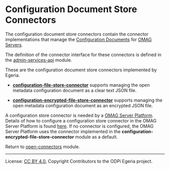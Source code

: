 <!-- SPDX-License-Identifier: CC-BY-4.0 -->
<!-- Copyright Contributors to the ODPi Egeria project. -->

# Configuration Document Store Connectors

The configuration document store connectors contain the connector implementations that manage
the [Configuration Documents](https://egeria-project.org/concepts/configuration-document/)
for [OMAG Servers](https://egeria-project.org/concepts/omag-server/).

The definition of the connector interface for these connectors is
defined in the [admin-services-api](../../../admin-services/admin-services-api) module.

These are the configuration document store connectors implemented by Egeria.

* **[configuration-file-store-connector](configuration-file-store-connector)** supports managing the
open metadata configuration document as a clear text JSON file.

* **[configuration-encrypted-file-store-connector](configuration-encrypted-file-store-connector)** supports managing
the open metadata configuration document as an encrypted JSON file.

A configuration store connector is needed by a
[OMAG Server Platform](https://egeria-project.org/concepts/omag-server-platform).
Details of how to configure a configuration store connector in the
OMAG Server Platform is found [here](https://egeria-project.org/guides/admin/configuring-the-omag-server-platform).
If no connector is configured, the OMAG Server Platform uses
the connector implemented in the **configuration-encrypted-file-store-connector**
module as a default.

Return to [open-connectors](..) module.

----
License: [CC BY 4.0](https://creativecommons.org/licenses/by/4.0/),
Copyright Contributors to the ODPi Egeria project.
